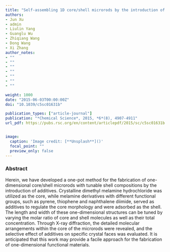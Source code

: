 ```yaml
---
title: "Self-assembling 1D core/shell microrods by the introduction of additives: a one-pot and shell-tunable method"
authors:
- Jun Xu
- admin
- Liulin Yang
- Guanglu Wu
- Zhiqiang Wang
- Dong Wang
- Xi Zhang
author_notes:
- ""
- ""
- ""
- ""
- ""
- ""
- ""

weight: 1000
date: "2015-06-03T00:00:00Z"
doi: "10.1039/c5sc01631b"

publication_types: ["article-journal"]
publication: "*Chemical Science*, 2015, *6*(8), 4907-4911"
url_pdf: https://pubs.rsc.org/en/content/articlepdf/2015/sc/c5sc01631b


image:
  caption: 'Image credit: [**Unsplash**]()'
  focal_point: ""
  preview_only: false
---
```


### Abstract 

Herein, we have developed a one-pot method for the fabrication of one-dimensional core/shell microrods with tunable shell compositions by the introduction of additives. Crystalline dimethyl melamine hydrochloride was utilized as the core, while melamine derivatives with different functional groups, such as pyrene, thiophene and naphthalene diimide, served as additives to regulate the core morphology and were adsorbed as the shell. The length and width of these one-dimensional structures can be tuned by varying the molar ratio of core and shell molecules as well as their total concentration. Through X-ray diffraction, the detailed molecular arrangements within the core of the microrods were revealed, and the selective effect of additives on specific crystal faces was evaluated. It is anticipated that this work may provide a facile approach for the fabrication of one-dimensional functional materials.
